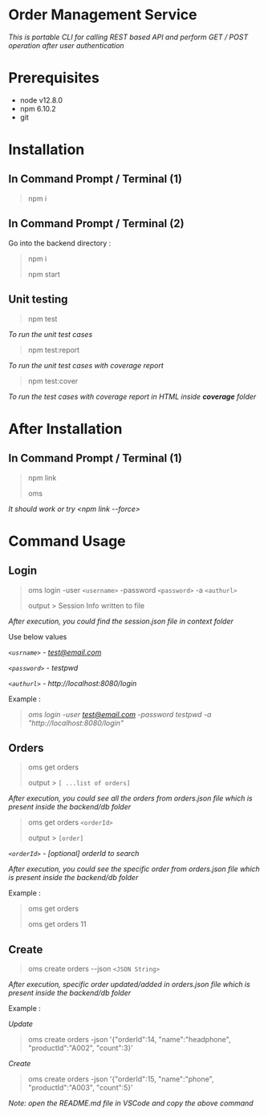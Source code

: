 # Order Management Service

_This is portable CLI for calling REST based API and perform GET / POST operation after user authentication_

# Prerequisites

* node v12.8.0
* npm 6.10.2
* git 

# Installation

## In Command Prompt / Terminal (1)


> npm i

## In Command Prompt / Terminal (2)

Go into the backend directory :

> npm i
> >
> npm start


## Unit testing

> npm test

_To run the unit test cases_

> npm test:report

_To run the unit test cases with coverage report_

> npm test:cover

_To run the test cases with coverage report in HTML inside __coverage__ folder_


# After Installation

## In Command Prompt / Terminal (1)

> npm link
>
> oms

_It should work or try <npm link --force>_

# Command Usage

## Login

> oms login -user `<username>` -password `<password>` -a `<authurl>`
> 
> output > Session Info written to file

_After execution, you could find the session.json file in context folder_

Use below values

*`<usrname>` - test@email.com*

*`<password>` - testpwd*

*`<authurl>` - http://localhost:8080/login*

Example :

>_oms login -user test@email.com -password testpwd -a "http://localhost:8080/login"_

## Orders

> oms get orders
>
> output > `[ ...list of orders]`

_After execution, you could see all the orders from orders.json file which is present inside the backend/db folder_


> oms get orders `<orderId>`
> 
> output > `[order]`

*`<orderId>` - [optional] orderId to search*

_After execution, you could see the specific order from orders.json file which is present inside the backend/db folder_

Example :

> oms get orders
>
> oms get orders 11

## Create

> oms create orders --json `<JSON String>`

_After execution, specific order updated/added in orders.json file which is present inside the backend/db folder_

Example :

_Update_
> oms create orders -json '{\"orderId\":14, \"name\":\"headphone\", \"productId\":\"A002\", \"count\":3}'

_Create_
> oms create orders -json '{\"orderId\":15, \"name\":\"phone\", \"productId\":\"A003\", \"count\":5}'

_Note: open the README.md file in VSCode and copy the above command_